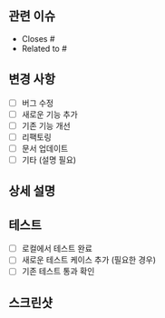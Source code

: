 ## 관련 이슈

<!-- 관련된 이슈가 있다면 링크해주세요 -->

- Closes #
- Related to #

## 변경 사항

- [ ] 버그 수정
- [ ] 새로운 기능 추가
- [ ] 기존 기능 개선
- [ ] 리팩토링
- [ ] 문서 업데이트
- [ ] 기타 (설명 필요)

## 상세 설명

## 테스트

- [ ] 로컬에서 테스트 완료
- [ ] 새로운 테스트 케이스 추가 (필요한 경우)
- [ ] 기존 테스트 통과 확인

## 스크린샷

<!-- UI 변경이 있다면 스크린샷을 첨부해주세요 -->
